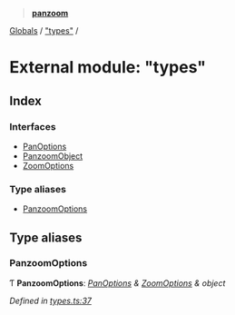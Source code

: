 > **[panzoom](../README.md)**

[Globals](../globals.md) / ["types"](_types_.md) /

# External module: "types"

## Index

### Interfaces

* [PanOptions](../interfaces/_types_.panoptions.md)
* [PanzoomObject](../interfaces/_types_.panzoomobject.md)
* [ZoomOptions](../interfaces/_types_.zoomoptions.md)

### Type aliases

* [PanzoomOptions](_types_.md#panzoomoptions)

## Type aliases

###  PanzoomOptions

Ƭ **PanzoomOptions**: *[PanOptions](../interfaces/_types_.panoptions.md) & [ZoomOptions](../interfaces/_types_.zoomoptions.md) & object*

*Defined in [types.ts:37](https://github.com/timmywil/panzoom/blob/37fd043/src/types.ts#L37)*